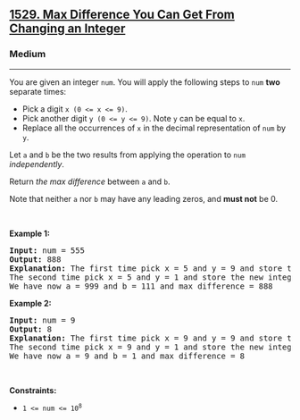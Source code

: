 <h2><a href="https://leetcode.com/problems/max-difference-you-can-get-from-changing-an-integer">1529. Max Difference You Can Get From Changing an Integer</a></h2><h3>Medium</h3><hr><p>You are given an integer <code>num</code>. You will apply the following steps to <code>num</code> <strong>two</strong> separate times:</p>

<ul>
	<li>Pick a digit <code>x (0 &lt;= x &lt;= 9)</code>.</li>
	<li>Pick another digit <code>y (0 &lt;= y &lt;= 9)</code>. Note <code>y</code> can be equal to <code>x</code>.</li>
	<li>Replace all the occurrences of <code>x</code> in the decimal representation of <code>num</code> by <code>y</code>.</li>
</ul>

<p>Let <code>a</code> and <code>b</code> be the two results from applying the operation to <code>num</code> <em>independently</em>.</p>

<p>Return <em>the max difference</em> between <code>a</code> and <code>b</code>.</p>

<p>Note that neither <code>a</code> nor <code>b</code> may have any leading zeros, and <strong>must not</strong> be 0.</p>

<p>&nbsp;</p>
<p><strong class="example">Example 1:</strong></p>

<pre>
<strong>Input:</strong> num = 555
<strong>Output:</strong> 888
<strong>Explanation:</strong> The first time pick x = 5 and y = 9 and store the new integer in a.
The second time pick x = 5 and y = 1 and store the new integer in b.
We have now a = 999 and b = 111 and max difference = 888
</pre>

<p><strong class="example">Example 2:</strong></p>

<pre>
<strong>Input:</strong> num = 9
<strong>Output:</strong> 8
<strong>Explanation:</strong> The first time pick x = 9 and y = 9 and store the new integer in a.
The second time pick x = 9 and y = 1 and store the new integer in b.
We have now a = 9 and b = 1 and max difference = 8
</pre>

<p>&nbsp;</p>
<p><strong>Constraints:</strong></p>

<ul>
	<li><code>1 &lt;= num &lt;= 10<sup>8</sup></code></li>
</ul>
